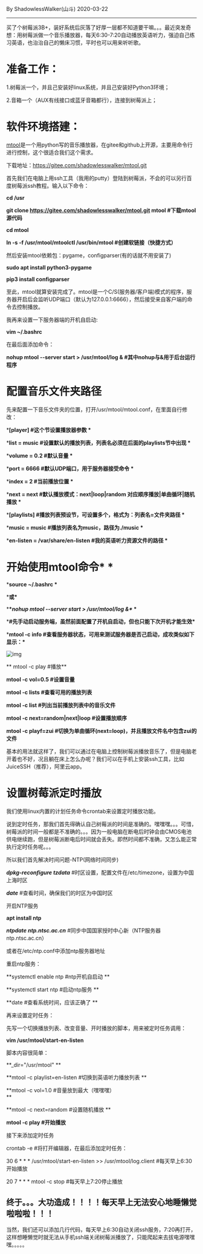 By  ShadowlessWalker(山斗)    2020-03-22

-----------------------------------------

买了个树莓派3B+，装好系统后灰落了好厚一层都不知道要干嘛。。。最近突发奇想：用树莓派做一个音乐播放器，每天6:30-7:20自动播放英语听力，强迫自己练习英语，也治治自己的懒床习惯，平时也可以用来听听歌。

# 准备工作：

1.树莓派一个，并且己安装好linux系统，并且己安装好Python3环境；

2.音箱一个（AUX有线接口或蓝牙音箱都行），连接到树莓派上；

# 软件环境搭建： 

[mtool](https://gitee.com/shadowlesswalker/mtool)是一个用python写的音乐播放器，在gitee和github上开源，主要用命令行进行控制，这个很适合我们这个需求。

下载地址：https://gitee.com/shadowlesswalker/mtool.git

首先我们在电脑上用ssh工具（我用的putty）登陆到树莓派，不会的可以另行百度树莓派ssh教程。输入以下命令：

**cd /usr**

**git clone https://gitee.com/shadowlesswalker/mtool.git  mtool  #下载mtool源代码**

**cd mtool**

**ln -s -f /usr/mtool/mtoolctl  /usr/bin/mtool  #创建软链接（快捷方式）**

然后安装mtool依赖包：pygame，configparser(有的话就不用安装了)

**sudo apt install python3-pygame**

**pip3 install configparser**

至此，mtool就算安装完成了。mtool是一个C/S(服务器/客户端)模式的程序，服务器开启后会监听UDP端口（默认为127.0.0.1:6666），然后接受来自客户端的命令去控制播放。

我再来设置一下服务器端的开机自启动:

**vim ~/.bashrc**

在最后面添加命令：

**nohup mtool --server start > /usr/mtool/log &    #其中nohup与&用于后台运行程序**

# 配置音乐文件夹路径

先来配置一下音乐文件夹的位置，打开/usr/mtool/mtool.conf，在里面自行修改：

***[player]     #这个节设置播放器参数
\***

***list = music   #设置默认的播放列表，列表名必须在后面的playlists节中出现
\***

***volume = 0.2  #默认音量
\***

***port = 6666   #默认UDP端口，用于服务器接受命令
\***

***index = 2    #当前播放位置
\***

***next = next   #默认播放模式：next|loop|random 对应顺序播放|单曲循环|随机播放
\***

***[playlists]    #播放列表预设节，可设置多个，格式为：列表名=文件夹路径
\***

***music = music    #播放列表名为music，路径为./music
\***

***en-listen = /var/share/en-listen  #我的英语听力资源文件的路径
\***

# **开始使用mtool命令\* \***

***source ~/.bashrc 
\***

***或\***

***\**nohup mtool --server start > /usr/mtool/log &\**
\***

***#先手动启动服务端，虽然前面配置了开机自启动，但也只能下次开机才能生效\***

***mtool -c info  #查看服务器状态，可用来测试服务器是否己启动，成攻类似如下显示：\***

![img](https://upload-images.jianshu.io/upload_images/22517118-dc792895814c24c5.png?imageMogr2/auto-orient/strip%7CimageView2/2/w/1240)

**
mtool -c play #播放**

**mtool -c vol=0.5  #设置音量**

**mtool -c lists #查看可用的播放列表**

**mtool -c list   #列出当前播放列表中的音乐文件**

**mtool -c next=random|next|loop  #设置播放顺序**

**mtool -c playf=zui   #切换为单曲循环(next=loop)，并且播放文件名中包含zui的文件**

基本的用法就这样了，我们可以通过在电脑上控制树莓派播放音乐了，但是电脑老开着也不好，况且躺在床上怎么办呢？我们可以在手机上安装ssh工具，比如JuiceSSH（推荐），阿里云app。

# 设置树莓派定时播放 

我们使用linux内置的计划任务命令crontab来设置定时播放功能。

说到定时任务，那我们首先得确认自己树莓派的时间是准确的。嘿嘿嘿。。。可惜，树莓派的时间一般都是不准确的。。。因为一般电脑在断电后时钟会由CMOS电池供电继续跑，但是树莓派断电后时间就会丢失。即然时间都不准确，又怎么能正常执行定时任务呢。。。

所以我们首先解决时间问题-NTP(网络时间同步)

***dpkg-reconfigure tzdata***  #时区设置，配置文件在/etc/timezone，设置为中国上海时区

***date***  #查看时间，确保我们的时区为中国时区

开启NTP服务

**apt install ntp**

***ntpdate ntp.ntsc.ac.cn***    #同步中国国家授时中心新（NTP服务器ntp.ntsc.ac.cn）

或者在/etc/ntp.conf中添加ntp服务器地址

重启ntp服务：

**systemctl enable ntp  #ntp开机自启动
**

**systemctl start ntp   #启动ntp服务
**

**date  #查看系统时间，应该正确了
**

再来设置定时任务：

先写一个切换播放列表、改变音量、开时播放的脚本，用来被定时任务调用：

**vim /usr/mtool/start-en-listen**

脚本内容很简单：

**_dir="/usr/mtool"
**

**mtool -c playlist=en-listen  #切换到英语听力播放列表
**

**mtool -c vol=1.0       #音量放到最大（嘿嘿嘿）   
**

**mtool -c next=random  #设置随机播放
**

**mtool -c play   #开始播放**

接下来添加定时任务

crontab -e   #将打开编辑器，在最后添加定时任务：

30 6 * * * /usr/mtool/start-en-listen >> /usr/mtool/log.client    #每天早上6:30开始播放

20 7 * * * mtool -c stop             #每天早上7:20停止播放



## 终于。。。大功造成！！！！每天早上无法安心地睡懒觉啦啦啦！！！

当然，我们还可以添加几行代码，每天早上6:30自动关闭ssh服务，7:20再打开，这样想睡懒觉时就无法从手机ssh端关闭树莓派播放了，只能爬起来去拔电源嘿嘿嘿。。。。。